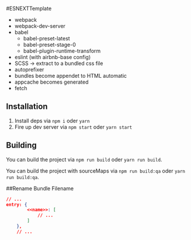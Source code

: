 #ESNEXTTemplate
* webpack
* webpack-dev-server
* babel
    * babel-preset-latest
    * babel-preset-stage-0
    * babel-plugin-runtime-transform
* eslint (with airbnb-base config)
* SCSS -> extract to a bundled css file
* autoprefixer
* bundles become appendet to HTML automatic
* appcache becomes generated
* fetch


## Installation
1. Install deps via `npm i` oder `yarn`
2. Fire up dev server via `npm start` oder `yarn start`

## Building
You can build the project via `npm run build` oder `yarn run build`. 

You can build the project with sourceMaps via `npm run build:qa` oder `yarn run build:qa`. 

##Rename Bundle Filename

``` json
// ...
entry: {
        <<name>>: [
            // ...
        ]
    },
    // ...
```